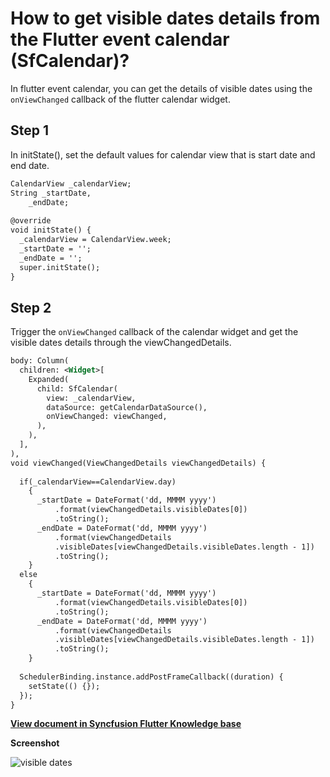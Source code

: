 # How to get visible dates details from the Flutter event calendar (SfCalendar)?

In flutter event calendar, you can get the details of visible dates using the `onViewChanged` callback of the flutter calendar widget.

## Step 1
In initState(), set the default values for calendar view that is start date and end date.

```xml
CalendarView _calendarView;
String _startDate,
    _endDate;
 
@override
void initState() {
  _calendarView = CalendarView.week;
  _startDate = '';
  _endDate = '';
  super.initState();
}
```
 

## Step 2
Trigger the `onViewChanged` callback of the calendar widget and get the visible dates details through the viewChangedDetails.

```xml
body: Column(
  children: <Widget>[
    Expanded(
      child: SfCalendar(
        view: _calendarView,
        dataSource: getCalendarDataSource(),
        onViewChanged: viewChanged,
      ),
    ),
  ],
),
void viewChanged(ViewChangedDetails viewChangedDetails) {
 
  if(_calendarView==CalendarView.day)
    {
      _startDate = DateFormat('dd, MMMM yyyy')
          .format(viewChangedDetails.visibleDates[0])
          .toString();
      _endDate = DateFormat('dd, MMMM yyyy')
          .format(viewChangedDetails
          .visibleDates[viewChangedDetails.visibleDates.length - 1])
          .toString();
    }
  else
    {
      _startDate = DateFormat('dd, MMMM yyyy')
          .format(viewChangedDetails.visibleDates[0])
          .toString();
      _endDate = DateFormat('dd, MMMM yyyy')
          .format(viewChangedDetails
          .visibleDates[viewChangedDetails.visibleDates.length - 1])
          .toString();
    }
 
  SchedulerBinding.instance.addPostFrameCallback((duration) {
    setState(() {});
  });
}
```

**[View document in Syncfusion Flutter Knowledge base](https://www.syncfusion.com/kb/11026/how-to-get-visible-dates-details-from-the-flutter-event-calendar-sfcalendar)**

**Screenshot**

![visible dates](http://www.syncfusion.com/uploads/user/kb/flut/flut-710/flut-710_img1.jpeg)

